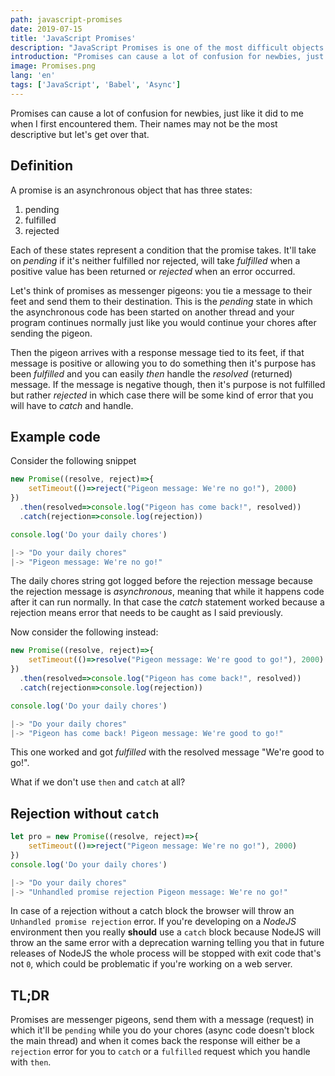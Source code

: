 ```yaml
---
path: javascript-promises
date: 2019-07-15
title: 'JavaScript Promises'
description: "JavaScript Promises is one of the most difficult objects to understand. I'll explain them in an easy manner."
introduction: "Promises can cause a lot of confusion for newbies, just like it did to me when I first encountered them. Their names may not be the most descriptive but let's get over that. "
image: Promises.png
lang: 'en'
tags: ['JavaScript', 'Babel', 'Async']
---
```


Promises can cause a lot of confusion for newbies, just like it did to me when I first encountered them. Their names may not be the most descriptive but let's get over that.

## Definition

A promise is an asynchronous object that has three states:

1.  pending
2.  fulfilled
3.  rejected

Each of these states represent a condition that the promise takes. It'll take on _pending_ if it's neither fulfilled nor rejected, will take _fulfilled_ when a positive value has been returned or _rejected_ when an error occurred.

Let's think of promises as messenger pigeons: you tie a message to their feet and send them to their destination. This is the _pending_ state in which the asynchronous code has been started on another thread and your program continues normally just like you would continue your chores after sending the pigeon.

Then the pigeon arrives with a response message tied to its feet, if that message is positive or allowing you to do something then it's purpose has been _fulfilled_ and you can easily _then_ handle the _resolved_ (returned) message. If the message is negative though, then it's purpose is not fulfilled but rather _rejected_ in which case there will be some kind of error that you will have to _catch_ and handle.

## Example code

Consider the following snippet

```javascript
new Promise((resolve, reject)=>{
	setTimeout(()=>reject("Pigeon message: We're no go!"), 2000)
})
  .then(resolved=>console.log("Pigeon has come back!", resolved))
  .catch(rejection=>console.log(rejection))

console.log('Do your daily chores')

|-> "Do your daily chores"
|-> "Pigeon message: We're no go!"
```

The daily chores string got logged before the rejection message because the rejection message is _asynchronous_, meaning that while it happens code after it can run normally. In that case the _catch_ statement worked because a rejection means error that needs to be caught as I said previously.

Now consider the following instead:

```javascript
new Promise((resolve, reject)=>{
	setTimeout(()=>resolve("Pigeon message: We're good to go!"), 2000)
})
  .then(resolved=>console.log("Pigeon has come back!", resolved))
  .catch(rejection=>console.log(rejection))

console.log('Do your daily chores')

|-> "Do your daily chores"
|-> "Pigeon has come back! Pigeon message: We're good to go!"
```

This one worked and got _fulfilled_ with the resolved message "We're good to go!".

What if we don't use `then` and `catch` at all?

## Rejection without `catch`

```javascript
let pro = new Promise((resolve, reject)=>{
    setTimeout(()=>reject("Pigeon message: We're no go!"), 2000)
})
console.log('Do your daily chores')

|-> "Do your daily chores"
|-> "Unhandled promise rejection Pigeon message: We're no go!"
```

In case of a rejection without a catch block the browser will throw an `Unhandled promise rejection` error. If you're developing on a _NodeJS_ environment then you really **should** use a `catch` block because NodeJS will throw an the same error with a deprecation warning telling you that in future releases of NodeJS the whole process will be stopped with exit code that's not `0`, which could be problematic if you're working on a web server.

## TL;DR

Promises are messenger pigeons, send them with a message (request) in which it'll be `pending` while you do your chores (async code doesn't block the main thread) and when it comes back the response will either be a `rejection` error for you to `catch` or a `fulfilled` request which you handle with `then`.

